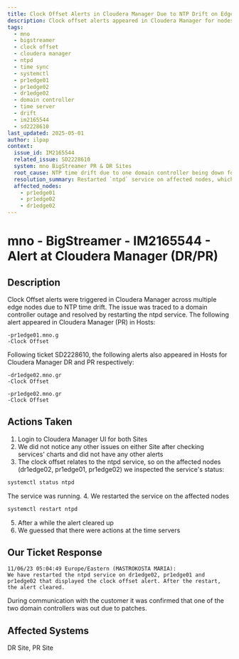 ```yaml
---
title: Clock Offset Alerts in Cloudera Manager Due to NTP Drift on Edge Nodes
description: Clock offset alerts appeared in Cloudera Manager for nodes pr1edge01, pr1edge02, and dr1edge02, likely due to domain controller downtime; the issue was resolved by restarting the ntpd service.
tags:
  - mno
  - bigstreamer
  - clock offset
  - cloudera manager
  - ntpd
  - time sync
  - systemctl
  - pr1edge01
  - pr1edge02
  - dr1edge02
  - domain controller
  - time server
  - drift
  - im2165544
  - sd2228610
last_updated: 2025-05-01
author: ilpap
context:
  issue_id: IM2165544
  related_issue: SD2228610
  system: mno BigStreamer PR & DR Sites
  root_cause: NTP time drift due to one domain controller being down for patching
  resolution_summary: Restarted `ntpd` service on affected nodes, which cleared the alerts
  affected_nodes:
    - pr1edge01
    - pr1edge02
    - dr1edge02
---
```

# mno - BigStreamer - IM2165544 - Alert at Cloudera Manager (DR/PR)
## Description
Clock Offset alerts were triggered in Cloudera Manager across multiple edge nodes due to NTP time drift. The issue was traced to a domain controller outage and resolved by restarting the ntpd service.
The following alert appeared in Cloudera Manager (PR) in Hosts:
```
-pr1edge01.mno.g
-Clock Offset
```
Following ticket SD2228610, the following alerts also appeared in Hosts for Cloudera Manager DR and PR respectively:
```
-dr1edge02.mno.gr
-Clock Offset
```
```
-pr1edge02.mno.gr
-Clock Offset
```
## Actions Taken
1. Login to Cloudera Manager UI for both Sites
2. We did not notice any other issues on either Site after checking services' charts and did not have any other alerts
3. The clock offset relates to the ntpd service, so on the affected nodes (dr1edge02, pr1edge01, pr1edge02) we inspected the service's status:
```bash
systemctl status ntpd
```
The service was running.
4. We restarted the service on the affected nodes
```bash
systemctl restart ntpd
```
5. After a while the alert cleared up
6. We guessed that there were actions at the time servers
## Our Ticket Response
```
11/06/23 05:04:49 Europe/Eastern (MASTROKOSTA MARIA):
We have restarted the ntpd service on dr1edge02, pr1edge01 and pr1edge02 that displayed the clock offset alert. After the restart, the alert cleared.
```
During communication with the customer it was confirmed that one of the two domain controllers was out due to patches.
## Affected Systems
DR Site, PR Site